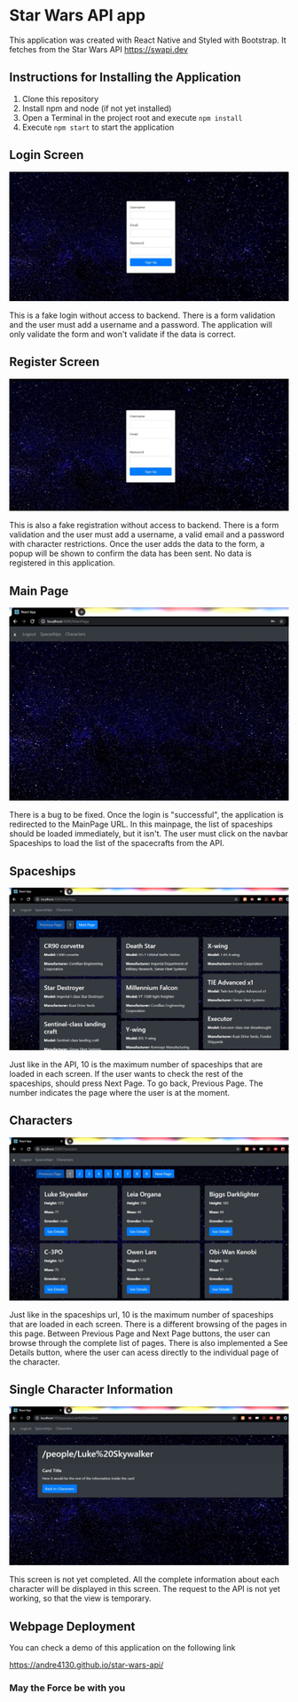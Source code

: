 # Star Wars API app
This application was created with React Native and Styled with Bootstrap. It fetches from the Star Wars API https://swapi.dev 

## Instructions for Installing the Application

1. Clone this repository
2. Install npm and node (if not yet installed)
3. Open a Terminal in the project root and execute `npm install`
4. Execute `npm start` to start the application 


## Login Screen

![Login Screen](/src/assets/images/readme/login.jpg)

This is a fake login without access to backend. There is a form validation and the user must add a username and a password. The application will only validate the form and won't validate if the data is correct.

## Register Screen

![Register Screen](/src/assets/images/readme/register.jpg)

This is also a fake registration without access to backend. There is a form validation and the user must add a username, a valid email and a password with character restrictions. Once the user adds the data to the form, a popup will be shown to confirm the data has been sent. No data is registered in this application.

## Main Page

![MainPage Screen](/src/assets/images/readme/mainpage.jpg)

There is a bug to be fixed. Once the login is "successful", the application is redirected to the MainPage URL. In this mainpage, the list of spaceships should be loaded immediately, but it isn't. The user must click on the navbar Spaceships to load the list of the spacecrafts from the API.

## Spaceships

![Spaceships Screen](/src/assets/images/readme/spaceships.jpg)

Just like in the API, 10 is the maximum number of spaceships that are loaded in each screen. If the user wants to check the rest of the spaceships, should press Next Page. To go back, Previous Page. The number indicates the page where the user is at the moment.

## Characters

![Characters Screen](/src/assets/images/readme/characters.jpg)

Just like in the spaceships url, 10 is the maximum number of spaceships that are loaded in each screen. There is a different browsing of the pages in this page. Between Previous Page and Next Page buttons, the user can browse through the complete list of pages. There is also implemented a See Details button, where the user can acess directly to the individual page of the character.

## Single Character Information 

![Single Character Screen](/src/assets/images/readme/character.jpg)

This screen is not yet completed. All the complete information about each character will be displayed in this screen. The request to the API is not yet working, so that the view is temporary.

## Webpage Deployment

You can check a demo of this application on the following link

https://andre4130.github.io/star-wars-api/

### May the Force be with you
